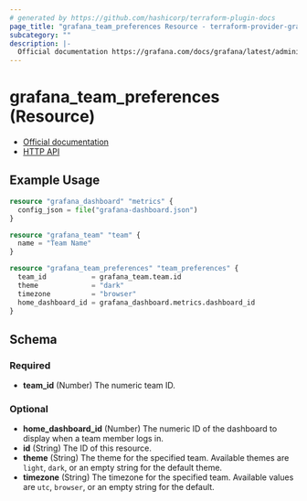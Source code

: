 ```yaml
---
# generated by https://github.com/hashicorp/terraform-plugin-docs
page_title: "grafana_team_preferences Resource - terraform-provider-grafana"
subcategory: ""
description: |-
  Official documentation https://grafana.com/docs/grafana/latest/administration/preferences/HTTP API https://grafana.com/docs/grafana/latest/http_api/team/
---
```


# grafana_team_preferences (Resource)

* [Official documentation](https://grafana.com/docs/grafana/latest/administration/preferences/)
* [HTTP API](https://grafana.com/docs/grafana/latest/http_api/team/)

## Example Usage

```terraform
resource "grafana_dashboard" "metrics" {
  config_json = file("grafana-dashboard.json")
}

resource "grafana_team" "team" {
  name = "Team Name"
}

resource "grafana_team_preferences" "team_preferences" {
  team_id           = grafana_team.team.id
  theme             = "dark"
  timezone          = "browser"
  home_dashboard_id = grafana_dashboard.metrics.dashboard_id
}
```

<!-- schema generated by tfplugindocs -->
## Schema

### Required

- **team_id** (Number) The numeric team ID.

### Optional

- **home_dashboard_id** (Number) The numeric ID of the dashboard to display when a team member logs in.
- **id** (String) The ID of this resource.
- **theme** (String) The theme for the specified team. Available themes are `light`, `dark`, or an empty string for the default theme.
- **timezone** (String) The timezone for the specified team. Available values are `utc`, `browser`, or an empty string for the default.


